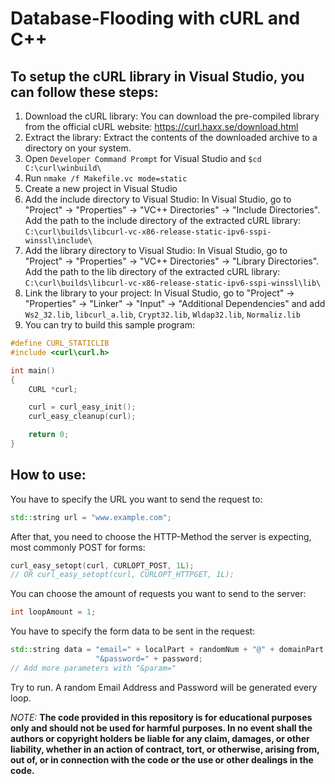 # Database-Flooding with cURL and C++

## To setup the cURL library in Visual Studio, you can follow these steps:

1. Download the cURL library: You can download the pre-compiled library from the official cURL website: https://curl.haxx.se/download.html
2. Extract the library: Extract the contents of the downloaded archive to a directory on your system.
3. Open ``` Developer Command Prompt ``` for Visual Studio and  ```$cd C:\curl\winbuild\```
4. Run ``` nmake /f Makefile.vc mode=static ```
5. Create a new project in Visual Studio
6. Add the include directory to Visual Studio: In Visual Studio, go to "Project" -> "Properties" -> "VC++ Directories" -> "Include Directories". Add the path to the include directory of the extracted cURL library: ``` C:\curl\builds\libcurl-vc-x86-release-static-ipv6-sspi-winssl\include\ ```
7. Add the library directory to Visual Studio: In Visual Studio, go to "Project" -> "Properties" -> "VC++ Directories" -> "Library Directories". Add the path to the lib directory of the extracted cURL library: ``` C:\curl\builds\libcurl-vc-x86-release-static-ipv6-sspi-winssl\lib\ ```
8. Link the library to your project: In Visual Studio, go to "Project" -> "Properties" -> "Linker" -> "Input" -> "Additional Dependencies" and add ``` Ws2_32.lib ```, ``` libcurl_a.lib ```, ``` Crypt32.lib ```, ``` Wldap32.lib ```, ``` Normaliz.lib ```
9. You can try to build this sample program:
```c++
#define CURL_STATICLIB
#include <curl\curl.h>

int main()
{
    CURL *curl;

    curl = curl_easy_init();
    curl_easy_cleanup(curl);

    return 0;
}
```

## How to use:
You have to specify the URL you want to send the request to:
```c++
std::string url = "www.example.com";
```
After that, you need to choose the HTTP-Method the server is expecting, most commonly POST for forms:
```c++
curl_easy_setopt(curl, CURLOPT_POST, 1L);
// OR curl_easy_setopt(curl, CURLOPT_HTTPGET, 1L);
```
You can choose the amount of requests you want to send to the server:
```c++
int loopAmount = 1;
```
You have to specify the form data to be sent in the request:
```c++
std::string data = "email=" + localPart + randomNum + "@" + domainPart + 
                   "&password=" + password;
// Add more parameters with "&param="
```
Try to run. A random Email Address and Password will be generated every loop.

*NOTE:* <b> The code provided in this repository is for educational purposes only and should not be used for harmful purposes. In no event shall the authors or copyright holders be liable for any claim, damages, or other liability, whether in an action of contract, tort, or otherwise, arising from, out of, or in connection with the code or the use or other dealings in the code. </b>
